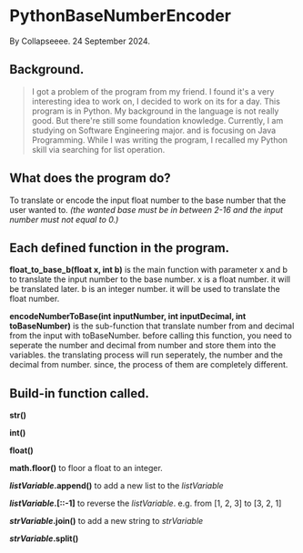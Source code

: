 ﻿# PythonBaseNumberEncoder
By Collapseeee. 24 September 2024.

## Background.
> I got a problem of the program from my friend. I found it's a very interesting idea to work on, I decided to work on its for a day.
> This program is in Python. My background in the language is not really good. But there're still some foundation knowledge.
> Currently, I am studying on Software Engineering major. and is focusing on Java Programming.
> While I was writing the program, I recalled my Python skill via searching for list operation.

## What does the program do?
To translate or encode the input float number to the base number that the user wanted to.
_(the wanted base must be in between 2-16 and the input number must not equal to 0.)_

## Each defined function in the program.
**float_to_base_b(float x, int b)**
is the main function with parameter x and b to translate the input number to the base number.
x is a float number. it will be translated later.
b is an integer number. it will be used to translate the float number.

**encodeNumberToBase(int inputNumber, int inputDecimal, int toBaseNumber)**
is the sub-function that translate number from and decimal from the input with toBaseNumber.
before calling this function, you need to seperate the number and decimal from number and store them into the variables.
the translating process will run seperately, the number and the decimal from number. since, the process of them are completely different.

## Build-in function called.
**str()**

**int()**

**float()**

**math.floor()** to floor a float to an integer.

**_listVariable_.append()** to add a new list to the _listVariable_

**_listVariable_.[::-1]** to reverse the _listVariable_. e.g. from [1, 2, 3] to [3, 2, 1]

**_strVariable_.join()** to add a new string to _strVariable_

**_strVariable_.split()**


